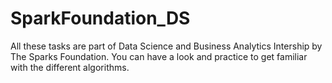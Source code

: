 # SparkFoundation_DS

All these tasks are part of Data Science and Business Analytics Intership by The Sparks Foundation. You can have a look and practice to get familiar with the different algorithms.
